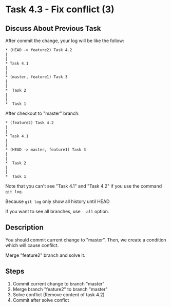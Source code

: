 # Task 4.3 - Fix conflict (3)

## Discuss About Previous Task

After commit the change, your log will be like the follow:

```
* (HEAD -> feature2) Task 4.2
|
|
* Task 4.1
|
|
* (master, feature1) Task 3
|
|
*  Task 2
|
|
*  Task 1
```

After checkout to "master" branch:
```
* (feature2) Task 4.2
|
|
* Task 4.1
|
|
* (HEAD -> master, feature1) Task 3
|
|
*  Task 2
|
|
*  Task 1
```

Note that you can't see "Task 4.1" and "Task 4.2" if you use the command `git log`.

Because `git log` only show all history until HEAD

If you want to see all branches, use `--all` option.

## Description

You should commit current change to "master". Then, we create a condition which will cause confilct.

Merge "feature2" branch and solve it.

## Steps

1. Commit current change to branch "master"
2. Merge branch "feature2" to branch "master"
3. Solve conflict (Remove content of task 4.2)
4. Commit after solve confict

